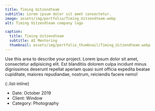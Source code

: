 ```yaml
---
title: Timing Uitzendteam
subtitle: Lorem ipsum dolor sit amet consectetur.
image: assets/img/portfolio/Timing_Uitzendteam.webp
alt: Timing Uitzendteam company logo

caption:
  title: Timing Uitzendteam
  subtitle: AI Mentoring
  thumbnail: assets/img/portfolio_thumbnail/Timing_Uitzendteam.webp
---
```

Use this area to describe your project. Lorem ipsum dolor sit amet, consectetur adipisicing elit. Est blanditiis dolorem culpa incidunt minus dignissimos deserunt repellat aperiam quasi sunt officia expedita beatae cupiditate, maiores repudiandae, nostrum, reiciendis facere nemo!

{:.list-inline}
- Date: October 2019
- Client: Window
- Category: Photography

